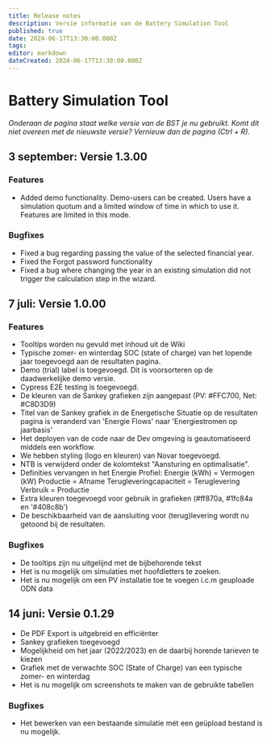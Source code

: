 ```yaml
---
title: Release notes
description: Versie informatie van de Battery Simulation Tool
published: true
date: 2024-06-17T13:30:00.000Z
tags: 
editor: markdown
dateCreated: 2024-06-17T13:30:00.000Z
---
```


# Battery Simulation Tool

_Onderaan de pagina staat welke versie van de BST je nu gebruikt. Komt dit niet overeen met de nieuwste versie? Vernieuw dan de pagina (Ctrl + R)._

## 3 september: Versie 1.3.00

### Features
- Added demo functionality. Demo-users can be created. Users have a simulation quotum and a limited window of time in which to use it. Features are limited in this mode.

### Bugfixes
- Fixed a bug regarding passing the value of the selected financial year.
- Fixed the Forgot password functionality
- Fixed a bug where changing the year in an existing simulation did not trigger the calculation step in the wizard. 

## 7 juli: Versie 1.0.00

### Features
- Tooltips worden nu gevuld met inhoud uit de Wiki
- Typische zomer- en winterdag SOC (state of charge) van het lopende jaar toegevoegd aan de resultaten pagina. 
- Demo (trial) label is toegevoegd. Dit is voorsorteren op de daadwerkelijke demo versie. 
- Cypress E2E testing is toegevoegd.
- De kleuren van de Sankey grafieken zijn aangepast (PV: #FFC700, Net: #C8D3D9) 
- Titel van de Sankey grafiek in de Energetische Situatie op de resultaten pagina is veranderd van 'Energie Flows' naar 'Energiestromen op jaarbasis'
- Het deployen van de code naar de Dev omgeving is geautomatiseerd middels een workflow. 
- We hebben styling (logo en kleuren) van Novar toegevoegd.
- NTB is verwijderd onder de kolomtekst "Aansturing en optimalisatie".
- Definities vervangen in het Energie Profiel:
    Energie (kWh) = Vermogen (kW)
    Productie = Afname
    Terugleveringcapaciteit = Teruglevering
    Verbruik = Productie
- Extra kleuren toegevoegd voor gebruik in grafieken (#ff870a, #1fc84a en '#408c8b')
- De beschikbaarheid van de aansluiting voor (terug)levering wordt nu getoond bij de resultaten.

### Bugfixes
- De tooltips zijn nu uitgelijnd met de bijbehorende tekst
- Het is nu mogelijk om simulaties met hoofdletters te zoeken. 
- Het is nu mogelijk om een PV installatie toe te voegen i.c.m geuploade ODN data

## 14 juni: Versie 0.1.29
- De PDF Export is uitgebreid en efficiënter
- Sankey grafieken toegevoegd
- Mogelijkheid om het jaar (2022/2023) en de daarbij horende tarieven te kiezen
- Grafiek met de verwachte SOC (State of Charge) van een typische zomer- en winterdag
- Het is nu mogelijk om screenshots te maken van de gebruikte tabellen

### Bugfixes
- Het bewerken van een bestaande simulatie mét een geüpload bestand is nu mogelijk.
